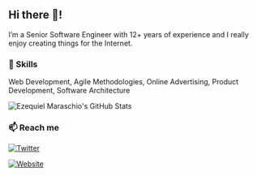## Hi there 👋!

I’m a Senior Software Engineer with 12+ years of experience and I really enjoy creating things for the Internet.

### 🧰 Skills

Web Development, Agile Methodologies, Online Advertising, Product Development, Software Architecture

![Ezequiel Maraschio's GitHub Stats](https://github-readme-stats.vercel.app/api?username=emaraschio&theme=dark&count_private=true&show_icons=true&hide=contribs)


### 📫 Reach me

[![Twitter](https://img.shields.io/twitter/follow/emaraschio?color=%231DA1F2&label=Follow%20me&logo=Twitter&style=for-the-badge)](https://twitter.com/emaraschio)

[![Website](https://img.shields.io/badge/-Website-lightgrey?style=for-the-badge)](https://maraschio.com/)
